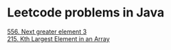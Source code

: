 # Leetcode problems in Java


[556. Next greater element 3](https://leetcode.com/problems/next-greater-element-iii/)  
[215. Kth Largest Element in an Array](https://leetcode.com/problems/kth-largest-element-in-an-array/)
